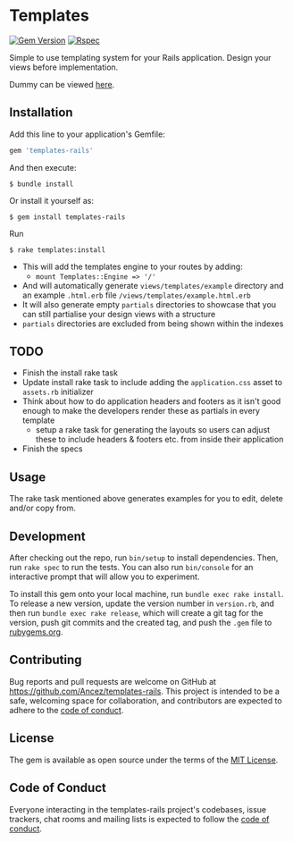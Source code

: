 # Templates
[![Gem Version](http://img.shields.io/gem/v/templates-rails.svg)](https://rubygems.org/gems/templates-rails)
[![Rspec](https://github.com/Ancez/templates-rails/actions/workflows/rspec.yml/badge.svg)](https://github.com/Ancez/templates-rails/actions/workflows/rspec.yml)

Simple to use templating system for your Rails application. Design your views before implementation.

Dummy can be viewed [here](https://templates-rails.herokuapp.com/).

## Installation

Add this line to your application's Gemfile:

```ruby
gem 'templates-rails'
```

And then execute:

    $ bundle install

Or install it yourself as:

    $ gem install templates-rails

Run

    $ rake templates:install
- This will add the templates engine to your routes by adding:
  - `mount Templates::Engine => '/'`
- And will automatically generate `views/templates/example` directory and an example `.html.erb` file `/views/templates/example.html.erb`
- It will also generate empty `partials` directories to showcase that you can still partialise your design views with a structure
- `partials` directories are excluded from being shown within the indexes

## TODO
- Finish the install rake task
- Update install rake task to include adding the `application.css` asset to `assets.rb` initializer
- Think about how to do application headers and footers as it isn't good enough to make the developers render these as partials in every template
  - setup a rake task for generating the layouts so users can adjust these to include headers & footers etc. from inside their application
- Finish the specs

## Usage

The rake task mentioned above generates examples for you to edit, delete and/or copy from.

## Development

After checking out the repo, run `bin/setup` to install dependencies. Then, run `rake spec` to run the tests. You can also run `bin/console` for an interactive prompt that will allow you to experiment.

To install this gem onto your local machine, run `bundle exec rake install`. To release a new version, update the version number in `version.rb`, and then run `bundle exec rake release`, which will create a git tag for the version, push git commits and the created tag, and push the `.gem` file to [rubygems.org](https://rubygems.org).

## Contributing

Bug reports and pull requests are welcome on GitHub at https://github.com/Ancez/templates-rails. This project is intended to be a safe, welcoming space for collaboration, and contributors are expected to adhere to the [code of conduct](https://github.com/Ancez/templates-rails/blob/master/CODE_OF_CONDUCT.md).

## License

The gem is available as open source under the terms of the [MIT License](https://opensource.org/licenses/MIT).

## Code of Conduct

Everyone interacting in the templates-rails project's codebases, issue trackers, chat rooms and mailing lists is expected to follow the [code of conduct](https://github.com/[USERNAME]/templating/blob/master/CODE_OF_CONDUCT.md).
